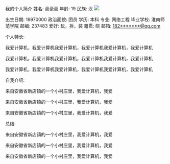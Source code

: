
<html>
 
<tr>
    <th colspan="7" bgcolor="BurlyWood" >我的个人简介</th>
</tr>
 
<tr>
    <th bgcolor="BurlyWood">姓名:</th>
    <td> 豪豪豪</td>
    <th bgcolor="BurlyWood">年龄:</th>
    <td>19</td>
    <th bgcolor="BurlyWood">民族:</th>
    <td>汉</td>
    <td rowspan="3" width="100"<p><a href="https://www.so.com/s?ie=utf-8&shb=1&src=home_tab_image&q=%E4%BB%A3%E5%BA%94%E8%B1%AA"><img border="0" src="http://a2.qpic.cn/psb?/V140HpS919MdYh/pzg3zzU**Gw41Fi7T8R9uNFUua5brWbnD3N9Bf8UPKI!/b/dAkBAAAAAAAA&bo=eAB4AAAAAAAFByQ!&rf=viewer_4" />
</a></p></td>
</tr>
 
<tr>
    <th bgcolor="BurlyWood">出生日期:</th>
    <td>19970000</td>
    <th bgcolor="BurlyWood">政治面貌:</th>
    <td>团员</td>
    <th bgcolor="BurlyWood">学历:</th>
    <td>本科</td>
</tr>
 
<tr>
    <th bgcolor="BurlyWood">专业:</th>
    <td>网络工程</td>
    <th bgcolor="BurlyWood">毕业学校:</th>
    <td>淮南师范学院</td>
    <th bgcolor="BurlyWood">邮编:</th>
    <td>237483</td>
</tr>
 
<tr>
     <th bgcolor="BurlyWood">爱好:</th>
     <td>玩，拆，装</td>
     <th bgcolor="BurlyWood">籍贯:</th>
     <td>皖</td>
     <th bgcolor="BurlyWood">邮箱:</th>
     <td colspan="2"<p><a  href="mailto:182******@qq.com?subject=Hello%20again">182*******@qq.com </a></p></td>
</tr>
 
<tr>
     <th height="160" bgcolor="BurlyWood">个人特长:</th>
     <td colspan="6">
   <p>我爱计算机，我爱计算机我爱计算机，我爱计算机我爱计算机，我爱计算机</p>
   <p>我爱计算机，我爱计算机我爱计算机，我爱计算机我爱计算机，我爱计算机</p>
   <p>我爱计算机，我爱计算机我爱计算机，我爱计算机我爱计算机，我爱计算机</p>
    </td>
</tr>
 
<tr>
     <th height="160" bgcolor="BurlyWood"> 自我介绍:</th>
     <td colspan="6">
    <p>来自安徽省新店镇的一个小村庄里，我爱计算机，我爱</p>
    <p>来自安徽省新店镇的一个小村庄里，我爱计算机，我爱</p>
    <p>来自安徽省新店镇的一个小村庄里，我爱计算机，我爱</p>
</tr>
 
<tr>
     <th height="160" bgcolor="BurlyWood">总结:</th>
     <td colspan="6">
    <p>来自安徽省新店镇的一个小村庄里，我爱计算机，我爱</p>
    <p>来自安徽省新店镇的一个小村庄里，我爱计算机，我爱</p>
    <p>来自安徽省新店镇的一个小村庄里，我爱计算机，我爱</p>
</tr>
 
</body>
 
</html>

